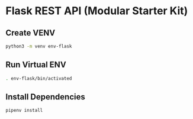 # Flask REST API (Modular Starter Kit)

## Create VENV
```bash
python3 -m venv env-flask
```

## Run Virtual ENV
```bash
. env-flask/bin/activated
```

## Install Dependencies
```bash
pipenv install
```